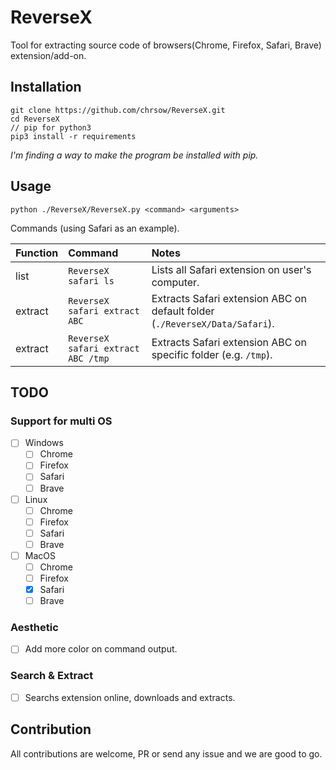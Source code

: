 # ReverseX
Tool for extracting source code of browsers(Chrome, Firefox, Safari, Brave) extension/add-on.
## Installation
```
git clone https://github.com/chrsow/ReverseX.git
cd ReverseX
// pip for python3
pip3 install -r requirements
```

_I'm finding a way to make the program be installed with pip._
## Usage
```
python ./ReverseX/ReverseX.py <command> <arguments>
```

Commands (using Safari as an example).

| Function  | Command               | Notes
| :------ | :-------------------- | :---------
| list    | `ReverseX safari ls`  | Lists all Safari extension on user's computer.
| extract | `ReverseX safari extract ABC` | Extracts Safari extension ABC on default folder (`./ReverseX/Data/Safari`).
| extract | `ReverseX safari extract ABC /tmp` | Extracts Safari extension ABC on specific folder (e.g. `/tmp`).
## TODO

### Support for multi OS
- [ ] Windows
    - [ ] Chrome
    - [ ] Firefox
    - [ ] Safari
    - [ ] Brave
- [ ] Linux
    - [ ] Chrome
    - [ ] Firefox
    - [ ] Safari
    - [ ] Brave
- [ ] MacOS
    - [ ] Chrome
    - [ ] Firefox
    - [x] Safari
    - [ ] Brave
### Aesthetic
- [ ] Add more color on command output.

### Search & Extract
- [ ] Searchs extension online, downloads and extracts. 

## Contribution
All contributions are welcome, PR or send any issue and we are good to go.